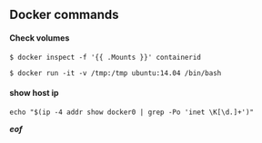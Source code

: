 ## Docker commands

#### Check volumes

`$ docker inspect -f '{{ .Mounts }}' containerid`

`$ docker run -it -v /tmp:/tmp ubuntu:14.04 /bin/bash`



#### show host ip

`echo "$(ip -4 addr show docker0 | grep -Po 'inet \K[\d.]+')"`



***eof***